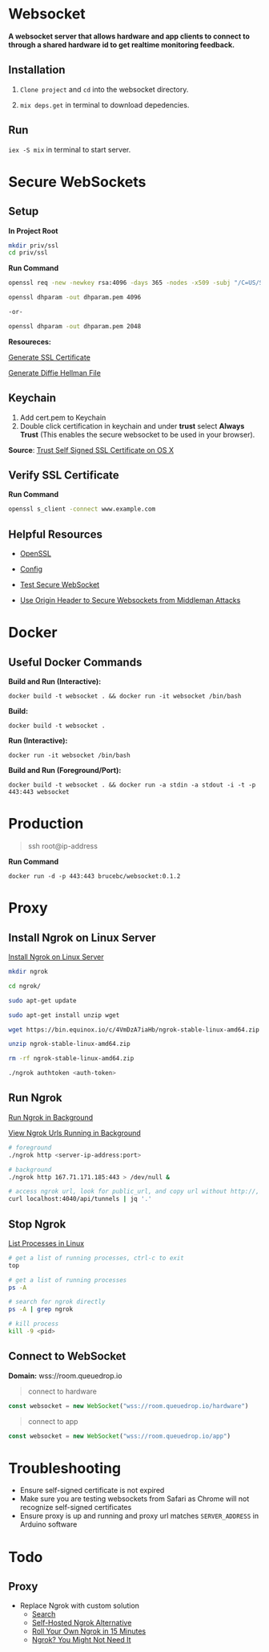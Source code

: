 # Websocket

**A websocket server that allows hardware and app clients to connect to through a shared hardware id to get realtime monitoring feedback.**

## Installation

1. `Clone project` and `cd` into the websocket directory.

2. `mix deps.get` in terminal to download depedencies.

## Run

`iex -S mix` in terminal to start server.

# Secure WebSockets

## Setup

**In Project Root**

```bash
mkdir priv/ssl
cd priv/ssl
```

**Run Command**

```bash
openssl req -new -newkey rsa:4096 -days 365 -nodes -x509 -subj "/C=US/ST=State/L=City/O=Business Name/CN=www.example.com" -keyout key.pem -out cert.pem

openssl dhparam -out dhparam.pem 4096

-or-

openssl dhparam -out dhparam.pem 2048
```
**Resoureces:**

[Generate SSL Certificate](https://github.com/ninenines/cowboy/issues/1213)

[Generate Diffie Hellman File](https://hexdocs.pm/plug/1.7.0/Plug.SSL.html#content)

## Keychain

1. Add cert.pem to Keychain
2. Double click certification in keychain and under **trust** select **Always Trust** (This enables the secure websocket to be used in your browser).

**Source**:
[Trust Self Signed SSL Certificate on OS X](https://tosbourn.com/getting-os-x-to-trust-self-signed-ssl-certificates/)

## Verify SSL Certificate

**Run Command**

```bash
openssl s_client -connect www.example.com
```

## Helpful Resources

- [OpenSSL](https://gist.github.com/Soarez/9688998)

- [Config](https://github.com/holsee/wizz/blob/master/config/config.exs)

- [Test Secure WebSocket](https://www.websocket.org/echo.html)

- [Use Origin Header to Secure Websockets from Middleman Attacks](http://www.christian-schneider.net/CrossSiteWebSocketHijacking.html)

# Docker

## Useful Docker Commands

**Build and Run (Interactive):**

```
docker build -t websocket . && docker run -it websocket /bin/bash
```

**Build:**

```
docker build -t websocket .
```

**Run (Interactive):**

```
docker run -it websocket /bin/bash
```

**Build and Run (Foreground/Port):**

```
docker build -t websocket . && docker run -a stdin -a stdout -i -t -p 443:443 websocket
```


# Production

> ssh root@ip-address

**Run Command**
```
docker run -d -p 443:443 brucebc/websocket:0.1.2
```

# Proxy

## Install Ngrok on Linux Server

[Install Ngrok on Linux Server](https://github.com/inconshreveable/ngrok/issues/447#issuecomment-413466612)

```bash
mkdir ngrok

cd ngrok/

sudo apt-get update

sudo apt-get install unzip wget

wget https://bin.equinox.io/c/4VmDzA7iaHb/ngrok-stable-linux-amd64.zip

unzip ngrok-stable-linux-amd64.zip

rm -rf ngrok-stable-linux-amd64.zip

./ngrok authtoken <auth-token>
```

## Run Ngrok

[Run Ngrok in Background](https://stackoverflow.com/a/48841928)

[View Ngrok Urls Running in Background](https://stackoverflow.com/a/34436976)

```bash
# foreground
./ngrok http <server-ip-address:port>

# background
./ngrok http 167.71.171.185:443 > /dev/null &

# access ngrok url, look for public_url, and copy url without http://, i.e. <subdomain>.ngrok.io
curl localhost:4040/api/tunnels | jq '.'
```

## Stop Ngrok

[List Processes in Linux](https://www.howtogeek.com/107217/how-to-manage-processes-from-the-linux-terminal-10-commands-you-need-to-know/)

```bash
# get a list of running processes, ctrl-c to exit
top

# get a list of running processes
ps -A

# search for ngrok directly
ps -A | grep ngrok

# kill process
kill -9 <pid>
```

## Connect to WebSocket

**Domain:** wss://room.queuedrop.io

> connect to hardware
```JavaScript
const websocket = new WebSocket("wss://room.queuedrop.io/hardware")
```

> connect to app
```JavaScript
const websocket = new WebSocket("wss://room.queuedrop.io/app")
```

# Troubleshooting

- Ensure self-signed certificate is not expired
- Make sure you are testing websockets from Safari as Chrome will not recognize self-signed certificates
- Ensure proxy is up and running and proxy url matches `SERVER_ADDRESS` in Arduino software

# Todo

## Proxy
- Replace Ngrok with custom solution
  - [Search](https://www.google.com/search?client=safari&rls=en&q=run+ngrok+on+digital+ocean%3F&ie=UTF-8&oe=UTF-8)
  - [Self-Hosted Ngrok Alternative](https://www.digitalocean.com/community/questions/self-hosted-ngrok-or-serveo-alternative)
  - [Roll Your Own Ngrok in 15 Minutes](https://zach.codes/roll-your-own-ngrok/)
  - [Ngrok? You Might Not Need It](https://medium.com/@gabriel.bentara/ngrok-you-might-not-need-it-de4e3e34a55d)